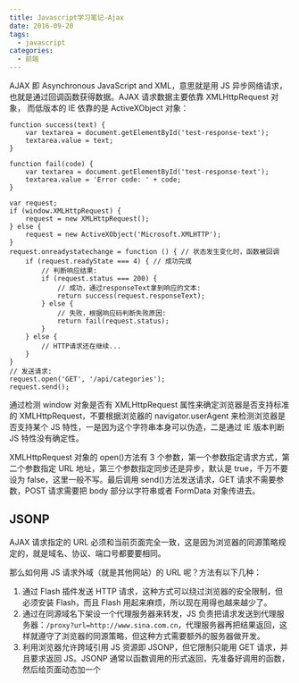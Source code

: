 ```yaml
---
title: Javascript学习笔记-Ajax
date: 2016-09-20
tags:
  - javascript
categories:
  - 前端
---
```


AJAX 即 Asynchronous JavaScript and XML，意思就是用 JS 异步网络请求，也就是通过回调函数获得数据。AJAX 请求数据主要依靠 XMLHttpRequest 对象， 而低版本的 IE 依靠的是 ActiveXObject 对象：

```
function success(text) {
    var textarea = document.getElementById('test-response-text');
    textarea.value = text;
}

function fail(code) {
    var textarea = document.getElementById('test-response-text');
    textarea.value = 'Error code: ' + code;
}

var request;
if (window.XMLHttpRequest) {
    request = new XMLHttpRequest();
} else {
    request = new ActiveXObject('Microsoft.XMLHTTP');
}
request.onreadystatechange = function () { // 状态发生变化时，函数被回调
    if (request.readyState === 4) { // 成功完成
        // 判断响应结果:
        if (request.status === 200) {
            // 成功，通过responseText拿到响应的文本:
            return success(request.responseText);
        } else {
            // 失败，根据响应码判断失败原因:
            return fail(request.status);
        }
    } else {
        // HTTP请求还在继续...
    }
}
// 发送请求:
request.open('GET', '/api/categories');
request.send();
```

通过检测 window 对象是否有 XMLHttpRequest 属性来确定浏览器是否支持标准的 XMLHttpRequest，不要根据浏览器的 navigator.userAgent 来检测浏览器是否支持某个 JS 特性，一是因为这个字符串本身可以伪造，二是通过 IE 版本判断 JS 特性没有确定性。

XMLHttpRequest 对象的 open()方法有 3 个参数，第一个参数指定请求方式，第二个参数指定 URL 地址，第三个参数指定同步还是异步，默认是 true，千万不要设为 false，这里一般不写。最后调用 send()方法发送请求，GET 请求不需要参数，POST 请求需要把 body 部分以字符串或者 FormData 对象传进去。

## JSONP

AJAX 请求指定的 URL 必须和当前页面完全一致，这是因为浏览器的同源策略规定的，就是域名、协议、端口号都要要相同。

那么如何用 JS 请求外域（就是其他网站）的 URL 呢？方法有以下几种：

1. 通过 Flash 插件发送 HTTP 请求，这种方式可以绕过浏览器的安全限制，但必须安装 Flash，而且 Flash 用起来麻烦，所以现在用得也越来越少了。
2. 通过在同源域名下架设一个代理服务器来转发，JS 负责把请求发送到代理服务器：`/proxy?url=http://www.sina.com.cn`，代理服务器再把结果返回，这样就遵守了浏览器的同源策略，但这种方式需要额外的服务器做开发。
3. 利用浏览器允许跨域引用 JS 资源即 JSONP，但它限制只能用 GET 请求，并且要求返回 JS。JSONP 通常以函数调用的形式返回，先准备好调用的函数，然后给页面动态加一个<script>节点，相当于动态读取外域的 JS 资源。

```
以163的股票查询URL为例，对于URL：http://api.money.126.net/data/feed/0000001,1399001?callback=refreshPrice

refreshPrice({"0000001":{"code": "0000001", ... });
// 回调函数：
function refreshPrice(data) {
    var p = document.getElementById('test-jsonp');
    p.innerHTML = '当前价格：' +
        data['0000001'].name +': ' +
        data['0000001'].price + '；' +
        data['1399001'].name + ': ' +
        data['1399001'].price;
}
function getPrice() {
    var js = document.createElement('script'),
        head = document.getElementsByTagName('head')[0];
    js.src = 'http://api.money.126.net/data/feed/0000001,1399001?callback=refreshPrice';
    head.appendChild(js);
}
```

## CORS

HTML5 推出了新的跨域策略 CORS，全称 Cross-Origin Resource Sharing：Origin 表示浏览器当前页面域，当 JS 向外域发起请求浏览器收到响应后，首先检查 Access-Control-Allow-Origin 是否包含本域，如果包含则此次跨域请求成功，如果不包含则请求失败。
假设本域是 my.com，外域是 sina.com，只要响应头 Access-Control-Allow-Origin 为`http://my.com`或者是\*，本次请求就可以成功。可见，跨域能否成功取决于对方服务器是否愿意给你设置一个正确的 Access-Control-Allow-Origin，决定权始终在对方手中。这种跨域请求称之为“简单请求”,它包括 GET、HEAD 和 POST（POST 的 Content-Type 类型仅限 application/x-www-form-urlencoded、multipart/form-data 和 text/plain），并且不能出现任何自定义头（例如，X-Custom: 12345），通常能满足基本需求。

目前主流的浏览器都支持 HTML5，在引用外域资源时都要验证 CORS。例如引用第三方字体文件：

```
/* CSS */
@font-face {
  font-family: 'FontAwesome';
  src: url('http://cdn.com/fonts/fontawesome.ttf') format('truetype');
}
// 如果该CDN服务商未正确设置Access-Control-Allow-Origin，那么浏览器无法加载字体资源。
```

对于 PUT、DELETE 以及其他类型如 application/json 的 POST 请求，在发送 AJAX 请求之前，浏览器会先发送一个 OPTIONS 请求（称为 preflighted 请求）到这个 URL 上，询问目标服务器是否接受：

```
OPTIONS /path/to/resource HTTP/1.1
Host: bar.com
Origin: http://my.com
Access-Control-Request-Method: POST
```

服务器必须响应并明确指出允许的 Method：

```
HTTP/1.1 200 OK
Access-Control-Allow-Origin: http://my.com
Access-Control-Allow-Methods: POST, GET, PUT, OPTIONS
Access-Control-Max-Age: 86400
浏览器确认服务器响应的Access-Control-Allow-Methods头确实包含将要发送的AJAX请求的Method，才会继续发送AJAX，否则，抛出一个错误。
```

由于以 POST、PUT 方式传送 JSON 格式的数据在 REST 中很常见，所以要跨域正确处理 POST 和 PUT 请求，服务器端必须正确响应 OPTIONS 请求。
